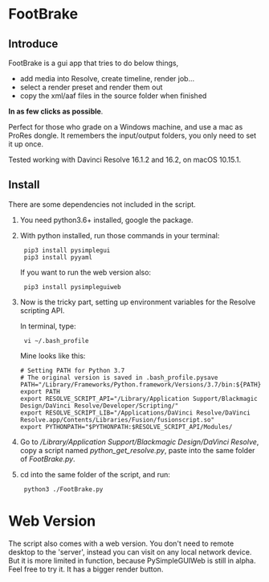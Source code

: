 # FootBrake 


## Introduce
FootBrake is a gui app that tries to do below things,

- add media into Resolve, create timeline, render job...
- select a render preset and render them out
- copy the xml/aaf files in the source folder when finished 

**In as few clicks as possible**.

Perfect for those who grade on a Windows machine, and use a mac as ProRes dongle.
It remembers the input/output folders, you only need to set it up once.

Tested working with Davinci Resolve 16.1.2 and 16.2, on macOS 10.15.1.

## Install
There are some dependencies not included in the script.

1. You need python3.6+ installed, google the package.

2. With python installed, run those commands in your terminal:
        
        pip3 install pysimplegui
        pip3 install pyyaml

    If you want to run the web version also:
        
        pip3 install pysimpleguiweb
        
3. Now is the tricky part, setting up environment variables for the Resolve scripting API. 
    
    In terminal, type:
        
        vi ~/.bash_profile
        
    Mine looks like this:        
    
    ```
    # Setting PATH for Python 3.7
    # The original version is saved in .bash_profile.pysave
    PATH="/Library/Frameworks/Python.framework/Versions/3.7/bin:${PATH}"
    export PATH
    export RESOLVE_SCRIPT_API="/Library/Application Support/Blackmagic Design/DaVinci Resolve/Developer/Scripting/"
    export RESOLVE_SCRIPT_LIB="/Applications/DaVinci Resolve/DaVinci Resolve.app/Contents/Libraries/Fusion/fusionscript.so"
    export PYTHONPATH="$PYTHONPATH:$RESOLVE_SCRIPT_API/Modules/
    ```
4. Go to */Library/Application Support/Blackmagic Design/DaVinci Resolve*, copy a script named *python_get_resolve.py*, paste into the same folder of *FootBrake.py*.

5. cd into the same folder of the script, and run:
    
        python3 ./FootBrake.py

# Web Version

The script also comes with a web version.  You don't need to remote desktop to the 'server', instead you can visit on any local network device. But it is more limited in function, because PySimpleGUIWeb is still in alpha. Feel free to try it. It has a bigger render button.
